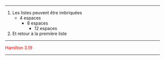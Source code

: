 

---
1. Les listes peuvent être imbriquées
    * 4 espaces
        - 8 espaces
            + 12 espaces
2. Et retour à la première liste
---
<span style="color:red">Hamilton 3.19</span>
***
